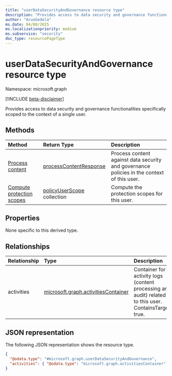 ```yaml
---
title: "userDataSecurityAndGovernance resource type"
description: "Provides access to data security and governance functionalities specifically scoped to the context of a single user."
author: "ArunGedela"
ms.date: 04/08/2025
ms.localizationpriority: medium
ms.subservice: "security"
doc_type: resourcePageType
---
```


# userDataSecurityAndGovernance resource type

Namespace: microsoft.graph

[!INCLUDE [beta-disclaimer](../../includes/beta-disclaimer.md)]

Provides access to data security and governance functionalities specifically scoped to the context of a single user.

## Methods

| Method       | Return Type | Description |
|:-------------|:------------|:------------|
| [Process content](../api/userdatasecurityandgovernance-processcontent.md) | [processContentResponse](../resources/processcontentresponse.md) | Process content against data security and governance policies in the context of this user. |
| [Compute protection scopes](../api/userdatasecurityandgovernance-processcontent.md) | [policyUserScope](../resources/policyuserscope.md) collection | Compute the protection scopes for this user. |

## Properties

None specific to this derived type.

## Relationships

|Relationship|Type|Description|
|:---|:---|:---|
|activities|[microsoft.graph.activitiesContainer](../resources/activitiescontainer.md)|Container for activity logs (content processing and audit) related to this user. ContainsTarget: true.|

## JSON representation

The following JSON representation shows the resource type.
<!-- {
  "blockType": "resource",
  "@odata.type": "microsoft.graph.userDataSecurityAndGovernance"
}
-->
``` json
{
  "@odata.type": "#microsoft.graph.userDataSecurityAndGovernance",
  "activities": { "@odata.type": "microsoft.graph.activitiesContainer" },
}
```
